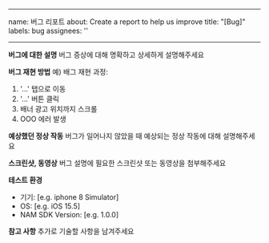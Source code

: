 ---
 name: 버그 리포트
 about: Create a report to help us improve
 title: "[Bug]"
 labels: bug
 assignees: ''

 ---

 **버그에 대한 설명**
 버그 증상에 대해 명확하고 상세하게 설명해주세요

 **버그 재현 방법**
 예) 배그 재현 과정:
 1. '...' 탭으로 이동
 2. '...' 버튼 클릭
 3. 배너 광고 위치까지 스크롤
 4. OOO 에러 발생

 **예상했던 정상 작동**
 버그가 일어나지 않았을 때 예상되는 정상 작동에 대해 설명해주세요

 **스크린샷, 동영상**
 버그 설명에 필요한 스크린샷 또는 동영상을 첨부해주세요

 **테스트 환경**
  - 기기: [e.g. iphone 8 Simulator]
  - OS: [e.g. iOS 15.5]
  - NAM SDK Version: [e.g. 1.0.0]

 **참고 사항**
 추가로 기술할 사항을 남겨주세요

